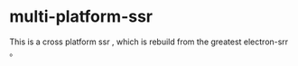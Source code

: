 # multi-platform-ssr
This is a cross platform ssr , which is rebuild from the greatest electron-srr 。 
